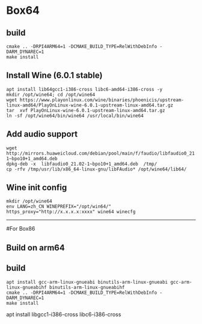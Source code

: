 # Box64

## build

```
cmake .. -DRPI4ARM64=1 -DCMAKE_BUILD_TYPE=RelWithDebInfo -DARM_DYNAREC=1
make install
```

## Install Wine (6.0.1 stable)

```
apt install lib64gcc1-i386-cross libc6-amd64-i386-cross -y
mkdir /opt/wine64; cd /opt/wine64
wget https://www.playonlinux.com/wine/binaries/phoenicis/upstream-linux-amd64/PlayOnLinux-wine-6.0.1-upstream-linux-amd64.tar.gz
tar  xvf PlayOnLinux-wine-6.0.1-upstream-linux-amd64.tar.gz
ln -sf /opt/wine64/bin/wine64 /usr/local/bin/wine64
```

## Add audio support

```
wget http://mirrors.huaweicloud.com/debian/pool/main/f/faudio/libfaudio0_21.02-1~bpo10+1_amd64.deb
dpkg-deb -x  libfaudio0_21.02-1~bpo10+1_amd64.deb  /tmp/
cp -rfv /tmp/usr/lib/x86_64-linux-gnu/libFAudio* /opt/wine64/lib64/
```

## Wine init config

```
mkdir /opt/wine64
env LANG=zh_CN WINEPREFIX="/opt/win64/" https_proxy="http://x.x.x.x:xxxx" wine64 winecfg
```

----

#For Box86

## Build on arm64

## build

```
apt install gcc-arm-linux-gnueabi binutils-arm-linux-gnueabi gcc-arm-linux-gnueabihf binutils-arm-linux-gnueabihf
cmake .. -DRPI4ARM64=1 -DCMAKE_BUILD_TYPE=RelWithDebInfo -DARM_DYNAREC=1
make install
```

apt install libgcc1-i386-cross libc6-i386-cross
